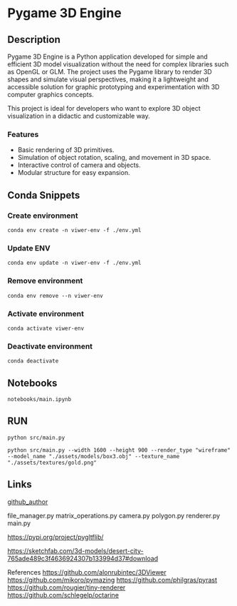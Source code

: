 # Pygame 3D Engine

## Description

Pygame 3D Engine is a Python application developed for simple and efficient 3D model visualization without the need for complex libraries such as OpenGL or GLM. The project uses the Pygame library to render 3D shapes and simulate visual perspectives, making it a lightweight and accessible solution for graphic prototyping and experimentation with 3D computer graphics concepts.  

This project is ideal for developers who want to explore 3D object visualization in a didactic and customizable way.  

### Features  

- Basic rendering of 3D primitives.  
- Simulation of object rotation, scaling, and movement in 3D space.  
- Interactive control of camera and objects.  
- Modular structure for easy expansion.  

## Conda Snippets

### Create environment

``` conda env create -n viwer-env -f ./env.yml ```

### Update ENV

``` conda env update -n viwer-env -f ./env.yml ```

### Remove environment

``` conda env remove --n viwer-env ```

### Activate environment

``` conda activate viwer-env ```

### Deactivate environment

``` conda deactivate ```

## Notebooks

``` notebooks/main.ipynb ```

## RUN

``` python src/main.py ```

``` python src/main.py --width 1600 --height 900 --render_type "wireframe" --model_name "./assets/models/box3.obj" --texture_name "./assets/textures/gold.png" ```


## Links

[github_author](https://github.com/Diegoomal)


file_manager.py
matrix_operations.py
camera.py
polygon.py
renderer.py
main.py

https://pypi.org/project/pygltflib/

https://sketchfab.com/3d-models/desert-city-765ade489c3f4636924307b133994d37#download





References
https://github.com/alonrubintec/3DViewer
https://github.com/mikoro/pymazing
https://github.com/philgras/pyrast
https://github.com/rougier/tiny-renderer
https://github.com/schlegelp/octarine